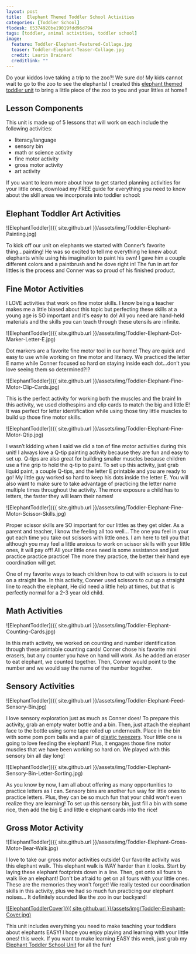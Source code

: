 ```yaml
---
layout: post
title:  Elephant Themed Toddler School Activities
categories: [Toddler School]
flodesk: 65374920be19019fdd96d794
tags: [toddler, animal activities, toddler school]
image:
  feature: Toddler-Elephant-Featured-Collage.jpg
  teaser: Toddler-Elephant-Teaser-Collage.jpg
  credit: Laurin Brainard
  creditlink: ""
---
```

Do your kiddos love taking a trip to the zoo?! We sure do! My kids cannot wait to go to the zoo to see the elephants! I created this [elephant themed toddler unit](https://www.teacherspayteachers.com/Product/Toddler-School-Lesson-Plans-Elephant-Themed-Activities-Homeschool-Classroom-4588214) to bring a little piece of the zoo to you and your littles at home!! 

## Lesson Components

This unit is made up of 5 lessons that will work on each include the following activities:
- literacy/language
- sensory bin
- math or science activity
- fine motor activity
- gross motor activity
- art activity

If you want to learn more about how to get started planning activities for your little ones, download my FREE guide for everything you need to know about the skill areas we incorporate into toddler school:

<div id="fd-form-65374920be19019fdd96d794"></div>
<script>
  window.fd('form', {
    formId: '65374920be19019fdd96d794',
    containerEl: '#fd-form-65374920be19019fdd96d794'
  });
</script>

## Elephant Toddler Art Activities 

![ElephantToddler]({{ site.github.url }}/assets/img/Toddler-Elephant-Painting.jpg)

To kick off our unit on elephants we started with Conner’s favorite thing...painting! He was so excited to tell me everything he knew about elephants while using his imagination to paint his own! I gave him a couple different colors and a paintbrush and he dove right in! The fun in art for littles is the process and Conner was so proud of his finished product.

## Fine Motor Activities

I LOVE activities that work on fine motor skills. I know being a teacher makes me a little biased about this topic but perfecting these skills at a young age is SO important and it's easy to do! All you need are hand-held materials and the skills you can teach through these utensils are infinite.

![ElephantToddler]({{ site.github.url }}/assets/img/Toddler-Elephant-Dot-Marker-Letter-E.jpg)

Dot markers are a favorite fine motor tool in our home! They are quick and easy to use while working on fine motor and literacy. We practiced the letter E name while Conner focused so hard on staying inside each dot...don’t you love seeing them so determined?!? 

![ElephantToddler]({{ site.github.url }}/assets/img/Toddler-Elephant-Fine-Motor-Clip-Cards.jpg)

This is the perfect activity for working both the muscles and the brain! In this activity, we used clothespins and clip cards to match the big and little E! It was perfect for letter identification while using those tiny little muscles to build up those fine motor skills. 

![ElephantToddler]({{ site.github.url }}/assets/img/Toddler-Elephant-Fine-Motor-Qtip.jpg)

I wasn’t kidding when I said we did a ton of fine motor activities during this unit! I always love a Q-tip painting activity because they are fun and easy to set up. Q-tips are also great for building smaller muscles because children use a fine grip to hold the q-tip to paint. To set up this activity, just grab liquid paint, a couple Q-tips, and the letter E printable and you are ready to go! My little guy worked so hard to keep his dots inside the letter E. You will also want to make sure to take advantage of practicing the letter name multiple times throughout the activity. The more exposure a child has to letters, the faster they will learn their names!

![ElephantToddler]({{ site.github.url }}/assets/img/Toddler-Elephant-Fine-Motor-Scissor-Skills.jpg)

Proper scissor skills are SO important for our littles as they get older. As a parent and teacher, I know the feeling all too well... The one you feel in your gut each time you take out scissors with little ones. I am here to tell you that although you may feel a little anxious to work on scissor skills with your little ones, it will pay off! All your little ones need is some assistance and just practice practice practice! The more they practice, the better their hand eye coordination will get.

One of my favorite ways to teach children how to cut with scissors is to cut on a straight line. In this activity, Conner used scissors to cut up a straight line to reach the elephant, He did need a little help at times, but that is perfectly normal for a 2-3 year old child.

## Math Activities 

![ElephantToddler]({{ site.github.url }}/assets/img/Toddler-Elephant-Counting-Cards.jpg)

In this math activity, we worked on counting and number identification through these printable counting cards! Conner chose his favorite mini erasers, but any counter you have on hand will work. As he added an eraser to eat elephant, we counted together. Then, Conner would point to the number and we would say the name of the number together.

## Sensory Activities 

![ElephantToddler]({{ site.github.url }}/assets/img/Toddler-Elephant-Feed-Sensory-Bin.jpg)

I love sensory exploration just as much as Conner does! To prepare this activity, grab an empty water bottle and a bin. Then, just attach the elephant face to the bottle using some tape rolled up underneath. Place in the bin with some pom pom balls and a pair of [plastic tweezers](https://amzn.to/3et93Hu). Your little one is going to love feeding the elephant! Plus, it engages those fine motor muscles that we have been working so hard on. We played with this sensory bin all day long!

![ElephantToddler]({{ site.github.url }}/assets/img/Toddler-Elephant-Sensory-Bin-Letter-Sorting.jpg)

As you know by now, I am all about offering as many opportunities to practice letters as I can. Sensory bins are another fun way for little ones to practice letters. Plus, they can be so much fun that your child won't even realize they are learning! To set up this sensory bin, just fill a bin with some rice, then add the big E and little e elephant cards into the rice! 

## Gross Motor Activity

![ElephantToddler]({{ site.github.url }}/assets/img/Toddler-Elephant-Gross-Motor-Bear-Walk.jpg)

I love to take our gross motor activities outside! Our favorite activity was this elephant walk. This elephant walk is WAY harder than it looks. Start by laying these elephant footprints down in a line. Then, get onto all fours to walk like an elephant! Don't be afraid to get on all fours with your little ones. These are the memories they won't forget! We really tested our coordination skills in this activity, plus we had so much fun practicing our elephant noises... It definitely sounded like the zoo in our backyard!

[![ElephantToddlerCover]({{ site.github.url }}/assets/img/Toddler-Elephant-Cover.jpg)](https://www.teacherspayteachers.com/Product/Toddler-Activities-Lesson-Plans-Elephant-Homeschool-Preschool-Letter-E-4588214?st=f3d837846cb915a6631d4d9e92fdf355&utm_source=PB%20Blog&utm_campaign=Elephant%20Toddler%20Photo%20Cover)

This unit includes everything you need to make teaching your toddlers about elephants EASY! I hope you enjoy playing and learning with your little ones! this week. If you want to make learning EASY this week, just grab my [Elephant Toddler School Unit](https://www.teacherspayteachers.com/Product/Toddler-School-Lesson-Plans-Elephant-Themed-Activities-Homeschool-Classroom-4588214) for all the fun!